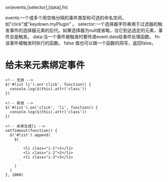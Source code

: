 

on(events,[selector],[data],fn)

events:一个或多个用空格分隔的事件类型和可选的命名空间，如"click"或"keydown.myPlugin" 。
selector:一个选择器字符串用于过滤器的触发事件的选择器元素的后代。如果选择器为null或省略，当它到达选定的元素，事件总是触发。
data:当一个事件被触发时要传递event.data给事件处理函数。
fn:该事件被触发时执行的函数。 false 值也可以做一个函数的简写，返回false。

# 给未来元素绑定事件

```
<!-- 无效 -->
$('#list li').on('click', function() {
  console.log($(this).attr('class'))
})

<!-- 有效 -->
$('#list').on('click', 'li', function() {
  console.log($(this).attr('class'))
})

<!-- 未来生成li -->
setTimeout(function() {
  $('#list').append(
    $(
      `
        <li class="i-1">1</li>
        <li class="i-2">2</li>
        <li class="i-3">3</li>
      `
    )
  )
}, 1000)
```

